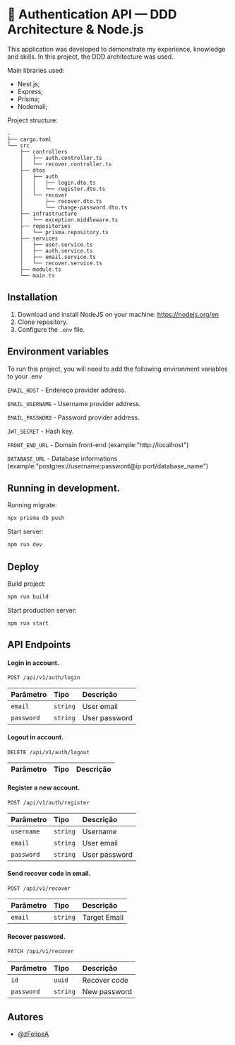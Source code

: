 # 🚩 Authentication API — DDD Architecture & Node.js

This application was developed to demonstrate my experience, knowledge and skills. In this project, the DDD architecture was used.

Main libraries used:

-   Nest.js;
-   Express;
-   Prisma;
-   Nodemail;

Project structure:

```
.
├── cargo.toml
└── src
    ├── controllers
    │   ├── auth.controller.ts
    │   └── recover.controller.ts
    ├── dtos
    │   ├── auth
    │   │   ├── login.dto.ts
    │   │   └── register.dto.ts
    │   └── recover
    │       ├── recover.dto.ts
    │       └── change-password.dto.ts
    ├── infrastructure
    │   └── exception.middleware.ts
    ├── repositories
    │   └── prisma.repository.ts
    ├── services
    │   ├── user.service.ts
    │   ├── auth.service.ts
    │   ├── email.service.ts
    │   └── recover.service.ts
    ├── module.ts
    └── main.ts
```

## Installation

1. Download and install NodeJS on your machine: https://nodejs.org/en
2. Clone repository.
3. Configure the `.env` file.

## Environment variables

To run this project, you will need to add the following environment variables to your .env

`EMAIL_HOST` - Endereço provider address.

`EMAIL_USERNAME` - Username provider address.

`EMAIL_PASSWORD` - Password provider address.

`JWT_SECRET` - Hash key.

`FRONT_END_URL` - Domain front-end (example:"http://localhost")

`DATABASE_URL` - Database informations (example:"postgres://username:password@ip:port/database_name")

## Running in development.

Running migrate:

```bash
npx prisma db push
```

Start server:

```bash
npm run dev
```

## Deploy

Build project:

```bash
npm run build
```

Start production server:

```
npm run start
```

## API Endpoints

#### Login in account.

```http
POST /api/v1/auth/login
```

| Parâmetro  | Tipo     | Descrição     |
| :--------- | :------- | :------------ |
| `email`    | `string` | User email    |
| `password` | `string` | User password |

#### Logout in account.

```http
DELETE /api/v1/auth/logout
```

| Parâmetro | Tipo | Descrição |
| :-------- | :--- | :-------- |

#### Register a new account.

```http
POST /api/v1/auth/register
```

| Parâmetro  | Tipo     | Descrição     |
| :--------- | :------- | :------------ |
| `username` | `string` | Username      |
| `email`    | `string` | User email    |
| `password` | `string` | User password |

#### Send recover code in email.

```http
POST /api/v1/recover
```

| Parâmetro | Tipo     | Descrição    |
| :-------- | :------- | :----------- |
| `email`   | `string` | Target Email |

#### Recover password.

```http
PATCH /api/v1/recover
```

| Parâmetro  | Tipo     | Descrição    |
| :--------- | :------- | :----------- |
| `id`       | `uuid`   | Recover code |
| `password` | `string` | New password |

## Autores

-   [@zFelipeA](https://github.com/zFelipeA)
